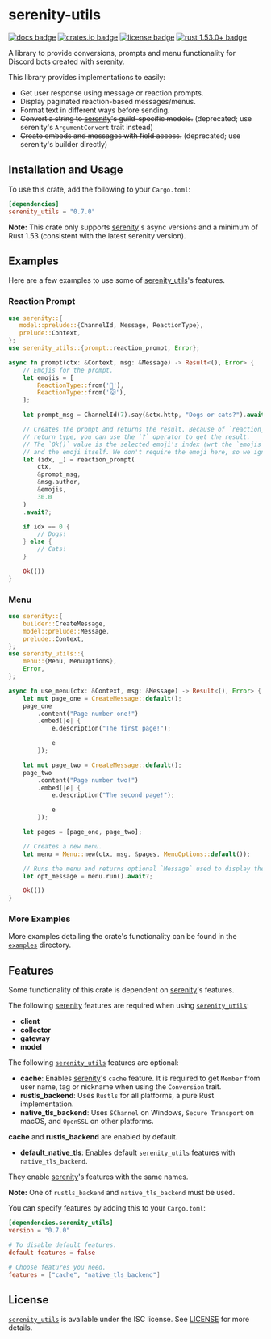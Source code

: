 # serenity-utils

[![docs badge][]][docs link] [![crates.io badge][]][crates.io link] [![license badge][]][license link] [![rust 1.53.0+ badge]][rust 1.53.0+ link]

A library to provide conversions, prompts and menu functionality for
Discord bots created with [serenity].

This library provides implementations to easily:

- Get user response using message or reaction prompts.
- Display paginated reaction-based messages/menus.
- Format text in different ways before sending.
- ~~Convert a string to [serenity]'s guild-specific models.~~ (deprecated; use serenity's `ArgumentConvert` trait instead)
- ~~Create embeds and messages with field access.~~ (deprecated; use serenity's builder directly)

## Installation and Usage

To use this crate, add the following to your `Cargo.toml`:

```toml
[dependencies]
serenity_utils = "0.7.0"
```

**Note:** This crate only supports [serenity]'s async versions and a minimum of Rust 1.53 (consistent with the latest serenity version).

## Examples

Here are a few examples to use some of [serenity_utils]'s features.

### Reaction Prompt

```rust
use serenity::{
   model::prelude::{ChannelId, Message, ReactionType},
   prelude::Context,
};
use serenity_utils::{prompt::reaction_prompt, Error};

async fn prompt(ctx: &Context, msg: &Message) -> Result<(), Error> {
    // Emojis for the prompt.
    let emojis = [
        ReactionType::from('🐶'),
        ReactionType::from('🐱'),
    ];

    let prompt_msg = ChannelId(7).say(&ctx.http, "Dogs or cats?").await?;

    // Creates the prompt and returns the result. Because of `reaction_prompt`'s
    // return type, you can use the `?` operator to get the result.
    // The `Ok()` value is the selected emoji's index (wrt the `emojis` slice)
    // and the emoji itself. We don't require the emoji here, so we ignore it.
    let (idx, _) = reaction_prompt(
        ctx,
        &prompt_msg,
        &msg.author,
        &emojis,
        30.0
    )
    .await?;

    if idx == 0 {
        // Dogs!
    } else {
        // Cats!
    }

    Ok(())
}
```

### Menu

```rust
use serenity::{
    builder::CreateMessage,
    model::prelude::Message,
    prelude::Context,
};
use serenity_utils::{
    menu::{Menu, MenuOptions},
    Error,
};

async fn use_menu(ctx: &Context, msg: &Message) -> Result<(), Error> {
    let mut page_one = CreateMessage::default();
    page_one
        .content("Page number one!")
        .embed(|e| {
            e.description("The first page!");

            e
        });

    let mut page_two = CreateMessage::default();
    page_two
        .content("Page number two!")
        .embed(|e| {
            e.description("The second page!");

            e
        });

    let pages = [page_one, page_two];

    // Creates a new menu.
    let menu = Menu::new(ctx, msg, &pages, MenuOptions::default());

    // Runs the menu and returns optional `Message` used to display the menu.
    let opt_message = menu.run().await?;

    Ok(())
}
```

### More Examples

More examples detailing the crate's functionality can be found in the [`examples`] directory.

## Features

Some functionality of this crate is dependent on [serenity]'s features.

The following [serenity] features are required when using [`serenity_utils`]:

- **client**
- **collector**
- **gateway**
- **model**

The following [`serenity_utils`] features are optional:

- **cache**: Enables [serenity]'s `cache` feature. It is required to get `Member` from user name, tag or nickname when using the `Conversion` trait.
- **rustls_backend**: Uses `Rustls` for all platforms, a pure Rust implementation.
- **native_tls_backend**: Uses `SChannel` on Windows, `Secure Transport` on macOS, and `OpenSSL` on other platforms.

**cache** and **rustls_backend** are enabled by default.

- **default_native_tls**: Enables default [`serenity_utils`] features with `native_tls_backend`.

They enable [serenity]'s features with the same names.

**Note:** One of `rustls_backend` and `native_tls_backend` must be used.

You can specify features by adding this to your `Cargo.toml`:

```toml
[dependencies.serenity_utils]
version = "0.7.0"

# To disable default features.
default-features = false

# Choose features you need.
features = ["cache", "native_tls_backend"]
```

## License

[`serenity_utils`] is available under the ISC license. See [LICENSE](LICENSE.md) for more details.

[serenity]: https://github.com/serenity-rs/serenity
[serenity_utils]: https://github.com/AriusX7/serenity-utils
[`examples`]: https://github.com/AriusX7/serenity-utils/tree/current/examples
[`serenity_utils`]: https://github.com/AriusX7/serenity-utils
[license badge]: https://img.shields.io/badge/license-ISC-00D00D.svg?style=for-the-badge
[license link]: https://github.com/AriusX7/serenity-utils/blob/master/LICENSE.md
[docs badge]: https://img.shields.io/badge/docs-online-8E3FFF.svg?style=for-the-badge
[docs link]: https://docs.rs/serenity_utils/
[crates.io link]: https://crates.io/crates/serenity_utils
[crates.io badge]: https://img.shields.io/crates/v/serenity_utils?color=00A1D0&label=crates.io&style=for-the-badge
[rust 1.53.0+ badge]: https://img.shields.io/badge/rust-1.53.0+-93450a.svg?style=for-the-badge
[rust 1.53.0+ link]: https://blog.rust-lang.org/2021/06/17/Rust-1.53.0.html
